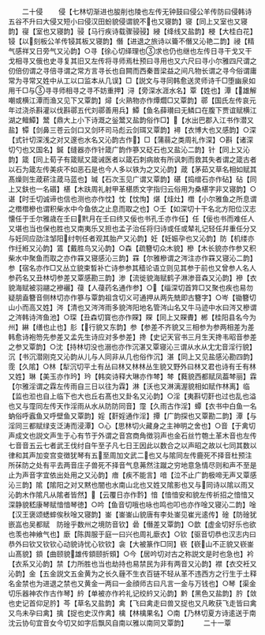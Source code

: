 <!-- { "loadSidebar": true } -->
　　二十侵
　　侵【七林切渐进也朘削也陵也左传无钟鼓曰侵公羊传防曰侵韩诗五谷不升曰大侵又短小曰侵汉田蚡貌侵谓貌不也又寝韵】寝【同上又室也又寝韵】寑【室也又寝韵】骎【马行疾诗载骤骎骎】綅【绛线又盐韵】梫【大桂白花】锓【以刻板公羊传锓其板又寝韵】僭【进退之旅诗以籥不僭又沁艳二韵】祲【精气感祥又日旁气又沁韵】○寻【徐心切绎理也求也仍也继也左传日寻干戈又干戈相寻又俄也史寻复其旧又左传将寻师焉杜预曰寻用也又六尺曰寻小尔雅四尺谓之仞倍仞谓之寻倍寻谓之常方言寻长也自闗而西秦晋梁益之间凡物长谓之寻今俗谓庸常为寻常又姓中从工以口监本从几误】□【説文与寻同韩愈送灵师诗千□堕幽泉如用千□与寻寻师相寻之寻不妨重押】浔【旁深水涯水名】覃【姓也】潭【雄解嘲或横江潭而渔又见下又覃韵】燖【火熟物亦作燂爓□又覃韵】鄩【国氏左传哀元年过浇杀斟灌以伐斟鄩五代刘鄩善用兵】鱏【鱼名薛瓉曰无鳞口在腹下贾谊赋横江湖之鳣鱏】鬵【鼎大上小下诗溉之釡鬵又盐韵俗作□】【水出巴郡入江书作潜又盐】镡【剑鼻三苍云剑口又剑环司马彪云剑珥又覃韵】襑【衣博大也又感韵】○深【式针切深浅之对又邃也水名又沁韵古作】□【蒲蒻之类周礼作深】○斟【诸深切勺也又国名】鍼【缝器亦作针箴广韵作篸又砭石也又盐沁二韵】针【同上又沁韵】箴【同上荀子有箴赋又箴诫医者以箴石刺病故有所讽刺而救其失者谓之箴古者以石为箴左传美疢不如恶石是也今人多以铁为之又沁韵】葴【茅茹又草名相如赋其髙燥则生葴菥注葴马蓝也】瑊【石次玉见广谓又覃韵】碪【捣缯石亦作砧】砧【同上又鈇也一名礩】椹【木趺周礼射甲革椹质文字指归云俗用为桑椹字非又寝韵】○谌【时壬切诚谛也信也测也亦作忱】忱【忱恂】煁【烓灶】橬【小尔雅鱼之所息谓之橬橬槮也谓积柴水中今鱼依之止息而取之也】○壬【如深切十干名北方阳位汉志懐任于壬尔雅歳在壬曰黓月在壬曰终又佞也书孔壬亦作任】任【佞也书而难任人又堪也当也保也胜也又南夷乐又担也孟子治任将归诗或任或辇礼记轻任幷重任分又与妊同应劭注邹阳纣刳任者观其胎产又沁韵】妊【妊娠孕也又沁韵】防【机缕亦作纴絍又沁韵】鵀【戴胜鸟又沁韵】○森【疏簪切众木貌】槮【木长貌亦作参又积柴水中聚鱼而取之亦作罧又寝感沁三韵】罧【尔雅槮谓之涔注亦作罧又寝沁二韵】参【宿名亦作□又丛立貌束晳补亡诗参参其穑论语立则见其参于前也又曾参人名人参药名又丑林切参差又覃感勘三韵】渗【流徙貌海赋鹤子淋渗音森又沁韵】襂【衣貌海赋被羽翮之襂襹】葠【人葠药名通作参】○【缁深切首筓□又聚也疾也易勿疑朋盍簪音侧林切亦作篸与覃韵祖含切义可通押从两先兟即古簪字】○岑【锄簪切山小而高又姓】涔【清也又涔涔雨多貌涔阳地名管涔山名又牛马迹中水曰涔又槮谓之涔韩诗涔鱼池】○琛【丑森切寳也亦作賝】賝【同上又賝賮】郴【桂阳县名今为州】綝【缮也止也】肜【行貌又东韵】参【参差不齐貌又三相参为参两相差为差韩愈诗袍笏先参差又孟先生诗应对多参差】搀【史记天官书三月生天搀韦昭音参差之参又覃韵】○沈【持林切没也溺也亦作沉湛又覃寝沁三谓从水从冘冘音淫行貌】沉【书沉潜刚克又沁韵从儿与人同非从几也俗作沉】湛【同上又见盐感沁勘四韵】霃【久隂】○林【犁沉切平土有丛曰林又林林丛生貌又野外曰林又君也诗有壬有林又姓】琳【美玉亦作玪】玪【韩奕诗释大琳亦作棽】棽【蕤貌西都赋凤葢棽丽】霖【尔雅淫谓之霖左传雨自三日以往为霖】淋【沃也又淋漓渥貌相如赋作林离】临【监也涖也自上临下也大也丘右髙也又卦名又沁韵】○淫【夷斟切姧也过也乱也溢也又与霪同左传天作淫雨从水从防防同音】霪【久雨古作淫】蟫【衣书中白鱼一名蚋俗呼蠧鱼又呼壁鱼又覃韵】婬【姧婬通作淫】撢【广韵探也又覃勘二韵】潭【与淫同三都赋绿支泛涛而浸潭】○心【思林切火藏身之主神明之舍也】○音【于禽切声成文也説文声生于心有节于外谓之音宫商角徴羽声也金石丝竹匏土革木音也左传七音音五云七者武王伐纣自午至子凡七日王因此以数合之以声昭之故以七同其数以律和其声加变宫变徴犹琴有五至周加文武二也又与隂同左传鹿死不择音杜预注所茠防之处有平去两音庄子兽死不择音气息茀然注蹴之穷地意急情尽则和声不至是止为声音字宜依出处用之又沁韵】瘖【疾不能言】喑【泣不止广韵极啼无声又覃感沁三韵】隂【隂阳之对又黙也闇也水南山北也又姓又隂影也又与同诗以隂以雨又沁韵木作隂凡从隂者皆然】【云覆日亦作霒】愔【愔愔安和貌左传祈招之愔愔又深静貌嵇康琴赋愔愔琴徳】○吟【鱼音切哦也咏也鸣也叩也亦作唫又寝沁二韵】唫【汉王褒颂蟋蟀俟秋唫又寝韵】崟【崟崟山貌唐有李处崟见崔光逺传】碒【防碒犹嵌嵓也吴都赋　防碒乎数州之境防音钦】碞【僭差又覃韵】○歆【虚金切好乐也欲也羡也神飨气也】廞【陈舆服于庭一曰兴也周礼廞衣】○钦【驱音切恭也汉志内曰恭外曰钦又钦钦心动貌诗忧心钦钦】衾【大被篆作□同】嵚【嵚山不正貌又嵚崟山髙貌】顉【曲颐貌雄传顉颐折頞】○今【居吟切对古之称説文是时也急也】衿【衣系又沁韵】禁【力所胜也当也劫持也易禁民为非有两音又沁韵】襟【衣交衽又沁韵】金【五金説文五金黄为之长久薶不生衣百链不轻从革不违西方之行生于土释名金禁也为进退之禁也又黄金一两曰一金顔师古曰凡言一金与万钱也】○琴【渠金切乐器神农作古作琴】紟【单被亦作衿礼记绞紟又沁韵】黔【黑色又盐韵】肣【敛也史记首仰足肣】芩【草名又盐韵】禽【飞曰禽走曰兽又捉也又凡畋获飞走皆曰禽又鸟未孕曰禽】擒【捉也史汉作禽】檎【林檎果名】○南【乃林切夏方诗逺送于南沈云协句宜音女今切又如字后飘风自南以雅以南同又覃韵】
　　二十一覃
